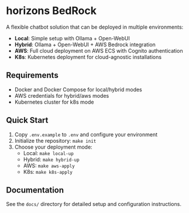 # horizons BedRock

A flexible chatbot solution that can be deployed in multiple environments:
- **Local**: Simple setup with Ollama + Open-WebUI
- **Hybrid**: Ollama + Open-WebUI + AWS Bedrock integration
- **AWS**: Full cloud deployment on AWS ECS with Cognito authentication
- **K8s**: Kubernetes deployment for cloud-agnostic installations

## Requirements
- Docker and Docker Compose for local/hybrid modes
- AWS credentials for hybrid/aws modes
- Kubernetes cluster for k8s mode

## Quick Start
1. Copy `.env.example` to `.env` and configure your environment
2. Initialize the repository: `make init`
3. Choose your deployment mode:
   - Local: `make local-up`
   - Hybrid: `make hybrid-up`
   - AWS: `make aws-apply`
   - K8s: `make k8s-apply`

## Documentation
See the `docs/` directory for detailed setup and configuration instructions.


